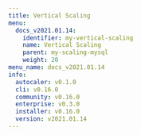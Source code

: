 ```yaml
---
title: Vertical Scaling
menu:
  docs_v2021.01.14:
    identifier: my-vertical-scaling
    name: Vertical Scaling
    parent: my-scaling-mysql
    weight: 20
menu_name: docs_v2021.01.14
info:
  autocaler: v0.1.0
  cli: v0.16.0
  community: v0.16.0
  enterprise: v0.3.0
  installer: v0.16.0
  version: v2021.01.14
---
```


